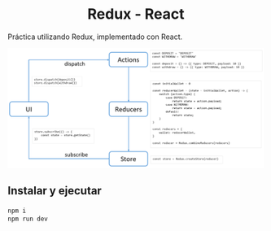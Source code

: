 <h1 align="center">Redux - React</h1>

Práctica utilizando Redux, implementado con React.

![Redux](public/redux.png)

## Instalar y ejecutar

```bash
npm i
npm run dev
```